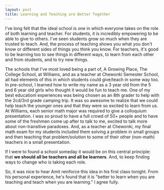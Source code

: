 ```yaml
---
layout: post
title: Learning and Teaching are Better Together
---
```


I've long felt that the ideal school is one in which everyone takes on the role of both learning and teacher. For students, it is incredibly empowering to be able to give to others. I've seen students grow so much when they are trusted to teach. And, the process of teaching shows you what you don't know or different sides of things you think you know. For teachers, it's good to be learning too to see things in different ways, to learn from each other and from students, and to try new things. 

The schools that I've most loved being a part of, A Growing Place, The College School, at Williams, and as a teacher at Chewonki Semester School, all had elements of this in which students could give/teach in some way too. In pre-school, I learned how to write my name as a 3 year old from the 5 and 6 year old girls who thought it would be fun to teach me. One of my best educationl experiences was being chosen as an 8th grader to help with the 2cd/3rd grade camping trip. It was so awesome to realize that we could help teach the younger ones and that they were so excited to learn from us. At Williams, each senior math major was required to give a colloquium presentation. I was so proud to have a full crowd of 50+ people and to have some of the freshmen come up after to talk to me, excited to talk more about non-transitive paradoxes. And, as a teacher at Chewonki, my final math exam for my students included them solving a problem in small groups and then teaching that problem/solution to some of their other (non-math) teachers in a small presentation.

If I were to found a school someday it would be on this central principle: that **we should all be teachers and all be learners**.  And, to keep finding ways to change who is taking each role. 

So, it was nice to hear Amit reinforce this idea in his first class tonight. From his personal experience, he's found that it is "better to learn when you are teaching and teach when you are learning." I agree fully.  
